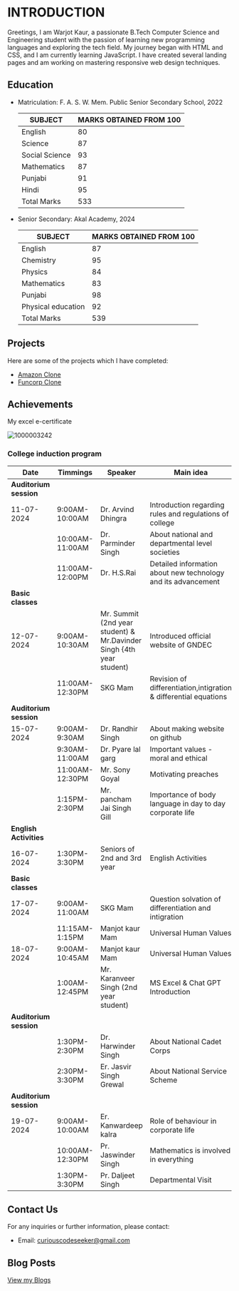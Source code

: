 # INTRODUCTION
Greetings, I am Warjot Kaur, a passionate B.Tech Computer Science and Engineering student with the passion of learning new programming languages and exploring the tech field. My journey began with HTML and CSS, and I am currently learning JavaScript. I have created several landing pages and am working on mastering responsive web design techniques.

## Education

- Matriculation: F. A. S. W. Mem. Public Senior Secondary School, 2022

  |SUBJECT|MARKS OBTAINED FROM 100|
  |-------|-----------------------|
  |English|80|
  |Science|87|
  |Social Science|93|
  |Mathematics|87|
  |Punjabi|91|
  |Hindi|95|
  |Total Marks|533| 
  
- Senior Secondary: Akal Academy, 2024

  |SUBJECT|MARKS OBTAINED FROM 100|
  |-------|-----------------------|
  |English|87|
  |Chemistry|95|
  |Physics|84|
  |Mathematics|83|
  |Punjabi|98|
  |Physical education|92|
  |Total Marks|539|

## Projects
Here are some of the projects which I have completed:
- [Amazon Clone](https://curiouscodeseeker.github.io/AmazonClone/)
- [Funcorp Clone](https://curiouscodeseeker.github.io/FuncorpClone/)

## Achievements 

My excel e-certificate 

![1000003242](https://github.com/user-attachments/assets/a98d4acb-4eba-48a9-9672-8a518be6ae6c)


### College induction program 

| Date | Timmings | Speaker | Main idea | 
| -------- | --------- | -------- | -------- |
| **Auditorium session** | |  | |  |
| 11-07-2024 | 9:00AM-10:00AM | Dr. Arvind Dhingra | Introduction regarding rules and regulations of college |
|           | 10:00AM-11:00AM | Dr. Parminder Singh | About national and departmental level societies |
| | 11:00AM-12:00PM | Dr. H.S.Rai | Detailed information about new technology and its advancement |
| **Basic classes** |
| 12-07-2024 | 9:00AM-10:30AM | Mr. Summit (2nd year student) & Mr.Davinder Singh {4th year student) | Introduced official website of GNDEC |
| | 11:00AM-12:30PM | SKG Mam | Revision of differentiation,intigration & differential equations |
| **Auditorium session** |
| 15-07-2024 | 9:00AM-9:30AM | Dr. Randhir Singh | About making website on github |
| | 9:30AM-11:00AM | Dr. Pyare lal garg | Important values - moral and ethical |
| | 11:00AM-12:30PM | Mr. Sony Goyal | Motivating preaches |
| | 1:15PM-2:30PM | Mr. pancham Jai Singh Gill | Importance of body language in day to day corporate life |
| **English Activities** |
| 16-07-2024 | 1:30PM-3:30PM | Seniors of 2nd and 3rd year | English Activities |
| **Basic classes** |
| 17-07-2024 | 9:00AM-11:00AM | SKG Mam | Question solvation of differentiation and intigration |
|| 11:15AM-1:15PM | Manjot kaur Mam | Universal Human Values |
| 18-07-2024 | 9:00AM-10:45AM | Manjot kaur Mam |  Universal Human Values |
|| 1:00AM-12:45PM | Mr. Karanveer Singh (2nd year student) | MS Excel & Chat GPT Introduction |
| **Auditorium session** |
|| 1:30PM-2:30PM | Dr. Harwinder Singh | About National Cadet Corps |
|| 2:30PM-3:30PM | Er. Jasvir Singh Grewal | About National Service Scheme |
| **Auditorium session** |
| 19-07-2024 | 9:00AM-10:00AM | Er. Kanwardeep kalra | Role of behaviour in corporate life |
|| 10:00AM-12:30PM | Pr. Jaswinder Singh | Mathematics is involved in everything |
|| 1:30PM-3:30PM | Pr. Daljeet Singh | Departmental Visit |


## Contact Us
For any inquiries or further information, please contact:
- Email: curiouscodeseeker@gmail.com
## Blog Posts
[View my Blogs](my_experience/Post1.md)
